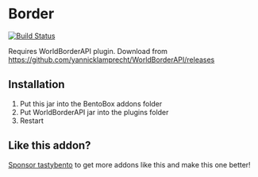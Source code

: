 # Border
[![Build Status](https://ci.codemc.io/job/BentoBoxWorld/job/Border/badge/icon)](https://ci.codemc.io/job/BentoBoxWorld/job/Border/)

Requires WorldBorderAPI plugin. Download from https://github.com/yannicklamprecht/WorldBorderAPI/releases

## Installation
1. Put this jar into the BentoBox addons folder
2. Put WorldBorderAPI jar into the plugins folder
3. Restart

## Like this addon?
[Sponsor tastybento](https://github.com/sponsors/tastybento) to get more addons like this and make this one better!
